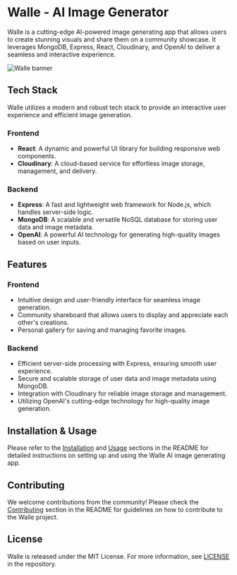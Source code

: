 # Walle - AI Image Generator

Walle is a cutting-edge AI-powered image generating app that allows users to create stunning visuals and share them on a community showcase. It leverages MongoDB, Express, React, Cloudinary, and OpenAI to deliver a seamless and interactive experience.

![Walle banner](./walle-banner.png)

## Tech Stack

Walle utilizes a modern and robust tech stack to provide an interactive user experience and efficient image generation.

### Frontend

- **React**: A dynamic and powerful UI library for building responsive web components.
- **Cloudinary**: A cloud-based service for effortless image storage, management, and delivery.

### Backend

- **Express**: A fast and lightweight web framework for Node.js, which handles server-side logic.
- **MongoDB**: A scalable and versatile NoSQL database for storing user data and image metadata.
- **OpenAI**: A powerful AI technology for generating high-quality images based on user inputs.

## Features

### Frontend

- Intuitive design and user-friendly interface for seamless image generation.
- Community shareboard that allows users to display and appreciate each other's creations.
- Personal gallery for saving and managing favorite images.

### Backend

- Efficient server-side processing with Express, ensuring smooth user experience.
- Secure and scalable storage of user data and image metadata using MongoDB.
- Integration with Cloudinary for reliable image storage and management.
- Utilizing OpenAI's cutting-edge technology for high-quality image generation.

## Installation & Usage

Please refer to the [Installation](#installation) and [Usage](#usage) sections in the README for detailed instructions on setting up and using the Walle AI image generating app.

## Contributing

We welcome contributions from the community! Please check the [Contributing](#contributing) section in the README for guidelines on how to contribute to the Walle project.

## License

Walle is released under the MIT License. For more information, see [LICENSE](./LICENSE) in the repository.
